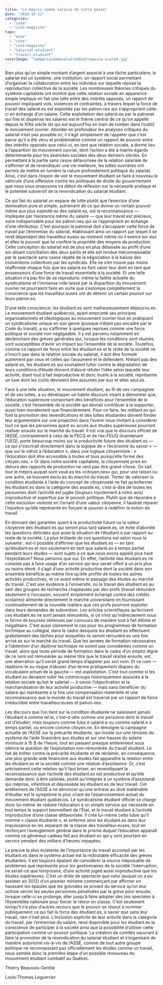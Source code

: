 ```yaml
---
title: "Le mépris comme salaire de notre peine"
date: "2016-10-12"
categories: 
  - "cute"
  - "cute-magazine"
tags: 
  - "asse"
  - "cute"
  - "cute-magazine"
  - "salariat-etudiant"
  - "travail-etudiant"
coverImage: "lemepriscommesalairedenotrepeine-scaled.jpg"
---
```


Bien plus qu’un simple montant d’argent associé à une tâche particulière, le salariat est un système, une institution, un rapport social permettant d’organiser la collaboration entre les individus sur laquelle repose la reproduction collective de la société. Les nombreuses théories critiques du système capitaliste ont montré que cette relation sociale en apparence simple implique en fait une lutte entre des intérêts opposés, un rapport de pouvoir impliquant vols, violences et contraintes, à travers lequel la force de travail des salarié.es est exploitée par les patron.nes qui s’approprient celle-ci en échange d’un salaire. Cette exploitation des salarié.es par le patronat qui fixe et dispense les salaires est le thème central de ce qu’on appelle depuis le XIXe siècle (et qui est aujourd’hui en train de tomber dans l’oubli) le mouvement ouvrier. Aborder en profondeur les analyses critiques du salariat n’est pas possible ici; il s’agit simplement de rappeler que c’est parce qu’il a été vécu et problématisé comme un rapport de pouvoir entre des intérêts opposés que celui-ci, en tant que relation sociale, a donné lieu à l’apparition du mouvement ouvrier, dont l’action a été à maints égards déterminante pour les avancées sociales des deux derniers siècles. En permettant à la partie sans cesse défavorisée de la relation salariale de s’affirmer et de revendiquer une vie meilleure, les luttes ouvrières ont permis de mettre en lumière la nature profondément politique du salariat. Ainsi, c’est dans l’espoir de voir le mouvement étudiant se faire à nouveau le véhicule d’une offensive contre les politiques de droite du gouvernement que nous vous proposons ce début de réflexion sur la nécessité pratique et le potentiel subversif de la revendication du salariat étudiant.

Ce qui fait du salariat un espace de lutte plutôt que l’exercice d’une domination pure et simple, autrement dit ce qui donne un certain pouvoir même aux plus exploité.es des salarié.es, est la reconnaissance — impliquée par l’existence même du salaire — que leur travail est précieux, voire indispensable pour les patron.nes qui se l’approprient en échange d’une rétribution. C’est pourquoi le patronat doit s’accaparer cette force de travail par l’entremise du salariat, établissant ainsi un rapport par lequel il se rend dépendant des travailleur.euses au moment même où il exerce sur eux et elles le pouvoir que lui confère la propriété des moyens de production. Cette conception du salariat est de plus en plus délaissée au profit d’une soi-disant conciliation des deux partis et elle est rendue méconnaissable par le spectacle sans cesse répété de la négociation à la baisse des conventions collectives par les syndicats. Elle ne s’en trouve pas moins réaffirmée chaque fois que les salarié.es font valoir leur droit en tant que possesseurs d’une force de travail essentielle à la société. Et une telle situation n’a pas fini de se reproduire: même la faillite actuelle du syndicalisme et l’immense vide laissé par la disparition du mouvement ouvrier ne pourraient faire en sorte que s’estompe complètement la conscience que les travailleur.euses ont de détenir un certain pouvoir sur leurs patron.es.

D’une telle conscience, les étudiant.es sont malheureusement dépourvu.es. Le mouvement étudiant québécois, ayant emprunté ses principes organisationnels et idéologiques au mouvement ouvrier tout en pratiquant un syndicalisme unique en son genre (puisque n’étant pas encadré par le Code du travail), a su s’affirmer à quelques reprises comme une force politique et sociale non négligeable. Il y est parvenu notamment en déclenchant des grèves générales qui, lorsque les conditions sont réunies, sont susceptibles d’avoir un impact sur l’ensemble de la société. Toutefois, comme ce rapport de force entre les étudiant.es et le reste de la société ne s’inscrit pas dans la relation sociale du salariat, il doit être formulé autrement par ceux et celles qui l’assument et le défendent. N’étant pas des salarié.es, les étudiant.es qui souhaitent lutter contre la dégradation de leurs conditions d’étude doivent d’abord réfuter l’idée selon laquelle leur activité, étant tout à fait improductive et donc inutile à la société, représente un luxe dont les coûts devraient être assumés par eux et elles seul.es.

Face à une telle situation, le mouvement étudiant, au fil de ses campagnes et de ses luttes, a su développer un habile discours visant à démontrer que, l’éducation supérieure comportant des bénéfices pour l’ensemble de la société, c’est l’ensemble de la société qui devrait contribuer à la supporter, aussi bien moralement que financièrement. Pour ce faire, les militant.es qui font la promotion des revendications et des luttes étudiantes doivent fonder leur argumentaire sur une projection dans l’avenir nous invitant à considérer tout ce que les personnes ayant eu accès aux études supérieures pourront réaliser ensuite sur le marché du travail. Il est vrai que le discours officiel de l’ASSÉ, contrairement à celui de la FECQ et de l’ex-FEUQ (maintenant l’UEQ), porte beaucoup moins sur la productivité future des étudiant.es — ce qui s’inscrirait directement dans la logique de « l’économie du savoir » — que sur le «droit à l’éducation », dans une logique citoyenniste : « l’éducation doit être accessible à toutes et tous puisqu’elle forme des citoyen.nes. » Or dans notre société capitaliste, la citoyenneté prise en dehors des rapports de production ne veut pas dire grand-chose. On sait tout le mépris auquel sont voué.es les «citoyen.nes» qui, pour une raison ou une autre, se trouvent exclu.es du marché du travail. Tenter de valoriser la condition étudiante à l’aide du concept de citoyenneté ne fait qu’enfermer les étudiant.es dans la catégorie des assisté.es, c’est-à-dire de toutes les personnes dont l’activité est jugée (toujours injustement à notre avis) improductive et superflue par le pouvoir politique. Plutôt que de répondre à cette exclusion violente en l’ornant d’une valeur citoyenne, il faudrait réparer l’injustice qu’elle représente en forçant le pouvoir à redéfinir la notion de travail.

En donnant des garanties quant à la productivité future ou la valeur citoyenne des étudiant.es qui seront plus tard salarié.es, on évite d’aborder les questions délicates que pose la situation de l’étudiant.e par rapport au reste de la société. La plus brûlante de ces questions est selon nous la suivante : est-il possible d’affirmer que les étudiant.es — en tant qu’étudiant.es et non seulement en tant que salarié.es à temps partiel pendant leurs études — sont sujets à ce que nous avons appelé plus haut l’exploitation? Nous pensons que oui. En effet, l’activité des étudiant.es ne consiste pas à faire usage d’un service qui leur serait offert à un prix plus ou moins élevé. Il s’agit d’une activité productive dont la société dans son ensemble bénéficie au même titre qu’elle profite de toutes les autres activités productives, et ce avant même le passage des études au marché du travail. C’est une évidence à l’université, où le travail des étudiant.es au sein des groupes de recherche chapeautés par des profs (travail rémunéré seulement à l’occasion, souvent simplement échangé contre des crédits scolaires) alimente directement le marché universitaire en fournissant continuellement de la nouvelle matière que ces profs pourront exploiter dans leurs demandes de subvention. Les articles scientifiques qu’écrivent ces étudiant.es ne sont jamais rémunérés, si ce n’est qu’indirectement sous la forme de bourses obtenues par concours de manière tout à fait élitiste et inégalitaire. C’est aussi clairement le cas pour les programmes de formation technique au collégial, dans le cadre desquels les étudiant.es effectuent gratuitement des tâches pour lesquelles ils seront rémunéré.es une fois arrivé.es sur le marché du travail. Que les années de formation nécessaires à l’obtention d’un diplôme technique ne soient pas considérées comme un travail, alors que toute période de formation dans le cadre d’un emploi digne de ce nom est rémunérée au même titre que le travail réalisé ensuite, est une aberration qu’il serait grand temps d’appeler par son nom. Et ce nom — répétons-le au risque d’abuser d’un terme pratiquement disparu du vocabulaire actuel de la gauche — est _exploitation_. C’est tout comme si les étudiant.es devaient subir les contrecoups historiquement associés à la relation sociale qu’est le salariat — à savoir l’objectivation et la marchandisation de leur activité productive — mais sans bénéficier du salaire qui représente à la fois une compensation matérielle et une reconnaissance que le monde du travail est traversé par un rapport de force irréductible entre travailleur.euses et patron.nes.

Les discours que l’on tient sur la condition étudiante ne saisissent jamais l’étudiant.e comme tel.le, _c’est-à-dire comme une personne dont le travail est d’étudier_, mais toujours comme futur.e salarié.e ou comme salarié.e à temps partiel, ou encore comme citoyen.ne. En témoigne la campagne actuelle de l’ASSÉ sur la précarité étudiante, qui insiste sur une révision du système de l’aide financière aux études et sur une hausse du salaire minimum à 15 $ de l’heure, tout en passant presque entièrement sous silence la question de l’exploitation non-rémunérée du travail étudiant. Le fait de militer contre la précarité étudiante et de réclamer, en conséquence, une plus grande aide financière aux études fait apparaître la relation entre les étudiant.es et la société comme une relation d’assistance. Or, c’est précisément cette relation qu’il faut briser, en revendiquant la reconnaissance que l’activité des étudiant.es est productive et qu’elle demande donc à être salariée, plutôt qu’intégrée à un système d’assistanat qui méprise, infantilise et dépossède les étudiant.es de leur travail. Cet entêtement de l’ASSÉ à ne dénoncer qu’une entrave au droit inaliénable d’étudier est le symptôme le plus criant de l’asservissement actuel du mouvement étudiant québécois. Le syndicalisme étudiant officiel se charge donc lui-même de réduire l’éducation à un simple service qui nécessite en tout temps le support bienveillant de l’État, et le travail étudiant à l’activité improductive d’une classe défavorisée. Il crée lui-même cette lubie qu’il nomme « classe étudiante », et enferme ainsi les étudiant.es dans leur impuissance en les séparant de la classe des travailleur.euses, tout en renforçant l’aveuglement général dans le prisme duquel l’éducation apparaît comme ce généreux cadeau fait aux étudiant.es qui y sont pourtant en service pendant des milliers d’heures impayées.

La preuve la plus éclatante de l’importance du travail accompli par les étudiant.es dans le système actuel est la redoutable efficacité des grèves étudiantes. Il est toujours épatant de considérer la source inépuisable de problèmes que représente pour les gestionnaires de la société l’interruption, ne serait-ce que temporaire, d’une activité jugée aussi improductive que les études supérieures. C’est un drôle de spectacle que celui (auquel on a pu assister en 2012) d’un premier ministre commençant par affirmer en haussant les épaules que les grévistes se privant du service qu’on leur octroie seront les seules personnes pénalisées par la grève pour ensuite, lorsque celle-ci se prolonge, aller jusqu’à faire adopter des lois spéciales à l’Assemblée nationale pour forcer le retour en classe. C’est seulement lorsqu’il n’a plus d’autres recours que le pouvoir se résout à nommer publiquement ce qui fait la force des étudiant.es, à savoir que sans leur travail, rien n’irait plus. L’inclusion explicite de leur activité dans la catégorie du travail, par l’entremise du salaire, rend disponible pour les étudiant.es la conscience de participer à la société ainsi que la possibilité d’utiliser cette participation comme un pouvoir politique. La création de comités oeuvrant à faire la promotion de la revendication du salariat étudiant et s’organisant de manière autonome vis-à-vis de l’ASSÉ, comme de tout autre groupe politique ne reconnaissant pas officiellement les études comme un travail, nous semble donc la première étape d’un possible renouveau du mouvement étudiant combatif au Québec.

Thierry Beauvais-Gentile

Louis-Thomas Leguerrier
